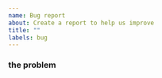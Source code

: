 ```yaml
---
name: Bug report
about: Create a report to help us improve
title: ""
labels: bug
---
```


### the problem
<!--
Write a clear and succinct description
of the bug and expected behavior.

IMPORTANT: Please determine if other charting platforms are
accurate before comparing to this library.  We're unable to
debug their problems for you.

If you've only compared to TradingView, please review others,
 and this discussion before submitting a bug:
https://github.com/DaveSkender/Stock.Indicators/discussions/801

If your request is urgent, please review our sponsorship tiers
here: https://github.com/sponsors/facioquo

If you require contract custom development, please contact
our parent organization at https://skenderco.com
-->

<!-- BUG TEMPLATES TO CONSIDER (optional):

### my situation

- library version: [e.g. v2.5.0]
- indicator and params: [e.g. GetSma(lookbackPeriods: 14)]
- with these quotes: [attach the historical quotes you used as JSON, CSV, or Excel file]

```csharp
// add code snippet, as needed
var results = quotes.GetSma(14);
[..]
```

### steps to reproduce

When helpful, add steps to reproduce the problem
and any error messages that can help with troubleshooting.

1. I did this first
2. Then another thing
3. and I got this error:

Error message(s) or maleficent outcome:

> Include any error messages if available.
-->
